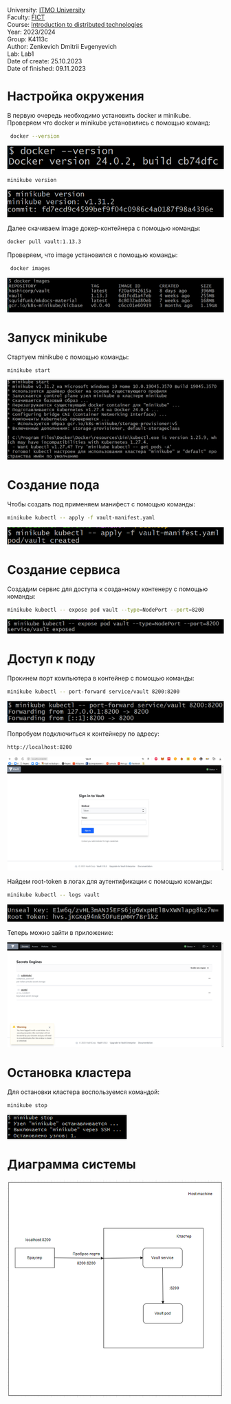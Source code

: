 University: [ITMO University](https://itmo.ru/ru/) \
Faculty: [FICT](https://fict.itmo.ru) \
Course: [Introduction to distributed technologies](https://github.com/itmo-ict-faculty/introduction-to-distributed-technologies) \
Year: 2023/2024 \
Group: K4113с \
Author: Zenkevich Dmitrii Evgenyevich \
Lab: Lab1 \
Date of create: 25.10.2023 \
Date of finished: 09.11.2023

# Настройка окружения
В первую очередь необходимо установить docker и minikube.
Проверяем что docker и minikube установились с помощью команд:

```bash
 docker --version 
 ```

![Рисунок 1](../lab1/source/docker-version.png)

```bash
minikube version 
```

![Рисунок 2](../lab1/source/minikube-version.png)

Далее скачиваем image докер-контейнера с помощью команды:

```bash 
docker pull vault:1.13.3  
```

Проверяем, что image установился с помощью команды:

```bash
 docker images  
 ```

![Рисунок 3](../lab1/source/docker-images.png)

# Запуск minikube
Стартуем minikube с помощью команды:

```bash
minikube start
```

![Рисунок 4](../lab1/source/minikube-start.png)

# Создание пода
Чтобы создать под применяем манифест с помощью команды:

```bash
minikube kubectl -- apply -f vault-manifest.yaml
```

![Рисунок 5](../lab1/source/kubectl-apply.png)

# Создание сервиса
Создадим сервис для доступа к созданному контенеру с помощью команды:

```bash
minikube kubectl -- expose pod vault --type=NodePort --port=8200
```

![Рисунок 6](../lab1/source/kubectl-expose.png)

# Доступ к поду
Прокинем порт компьютера в контейнер с помощью команды:

```bash
minikube kubectl -- port-forward service/vault 8200:8200
```

![Рисунок 7](../lab1/source/kubectl-port-forward.png)

Попробуем подключиться к контейнеру по адресу:

```bash
http://localhost:8200
```

![Рисунок 8](../lab1/source/auth-page.png)

Найдем root-token в логах для аутентификации с помощью команды:

```bash
minikube kubectl -- logs vault
```

![Рисунок 9](../lab1/source/root-token.png)

Теперь можно зайти в приложение:

![Рисунок 10](../lab1/source/auth-success-page.png)

# Остановка кластера

Для остановки кластера воспользуемся командой:

```bash
minikube stop
```

![Рисунок 10](../lab1/source/minikube-stop.png)

# Диаграмма системы

![Рисунок 12](../lab1/source/system-diagram.png)